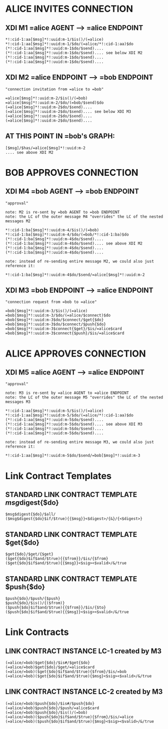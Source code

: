 # ALICE INVITES CONNECTION
	
## XDI M1 =alice AGENT --> =alice ENDPOINT
	
	*!:cid-1:aa[$msg]*!:uuid:m-1/$is()/(=alice)
	*!:cid-1:aa[$msg]*!:uuid:m-1/$do/(=alice/*!:cid-1:aa)$do
	(*!:cid-1:aa[$msg]*!:uuid:m-1$do/$send)....
	(*!:cid-1:aa[$msg]*!:uuid:m-1$do/$send).... see below XDI M2
	(*!:cid-1:aa[$msg]*!:uuid:m-1$do/$send)....
	(*!:cid-1:aa[$msg]*!:uuid:m-1$do/$send)....
	
## XDI M2 =alice ENDPOINT --> =bob ENDPOINT
	
	"connection invitation from =alice to =bob"
	
	=alice[$msg]*!:uuid:m-2/$is()/(=bob)
	=alice[$msg]*!:uuid:m-2/$do/(=bob/$send)$do
	(=alice[$msg]*!:uuid:m-2$do/$send)....
	(=alice[$msg]*!:uuid:m-2$do/$send).... see below XDI M3
	(=alice[$msg]*!:uuid:m-2$do/$send)....
	(=alice[$msg]*!:uuid:m-2$do/$send)....
	
## AT THIS POINT IN =bob's GRAPH:
	
	[$msg]/$has/=alice[$msg]*!:uuid:m-2
	.... see above XDI M2
	
# BOB APPROVES CONNECTION
	
## XDI M4 =bob AGENT --> =bob ENDPOINT
	
	"approval"
	
	note: M2 is re-sent by =bob AGENT to =bob ENDPOINT
	note: the LC of the outer message M4 "overrides" the LC of the nested messages M2
	
	*!:cid-1:ba[$msg]*!:uuid:m-4/$is()/(=bob)
	*!:cid-1:ba[$msg]*!:uuid:m-4/$do/(=bob/*!:cid-1:ba)$do
	(*!:cid-1:ba[$msg]*!:uuid:m-4$do/$send)....
	(*!:cid-1:ba[$msg]*!:uuid:m-4$do/$send).... see above XDI M2
	(*!:cid-1:ba[$msg]*!:uuid:m-4$do/$send)....
	(*!:cid-1:ba[$msg]*!:uuid:m-4$do/$send)....
	
	note: instead of re-sending entire message M2, we could also just reference it:
	
	*!:cid-1:ba[$msg]*!:uuid:m-4$do/$send/=alice[$msg]*!:uuid:m-2
	
## XDI M3 =bob ENDPOINT --> =alice ENDPOINT
	
	"connection request from =bob to =alice"
	
	=bob[$msg]*!:uuid:m-3/$is()/(=alice)
	=bob[$msg]*!:uuid:m-3/$do/(=alice/$connect)$do
	=bob[$msg]*!:uuid:m-3$do/$connect/$get{$do}
	=bob[$msg]*!:uuid:m-3$do/$connect/$push{$do}
	=bob[$msg]*!:uuid:m-3$connect{$get}/$is/=alice$card
	=bob[$msg]*!:uuid:m-3$connect{$push}/$is/=alice$card
	
# ALICE APPROVES CONNECTION
	
## XDI M5 =alice AGENT --> =alice ENDPOINT
	
	"approval"
	
	note: M3 is re-sent by =alice AGENT to =alice ENDPOINT
	note: the LC of the outer message M5 "overrides" the LC of the nested messages M3
	
	*!:cid-1:aa[$msg]*!:uuid:m-5/$is()/(=alice)
	*!:cid-1:aa[$msg]*!:uuid:m-5/$do/(=alice/*!:cid-1:aa)$do
	(*!:cid-1:aa[$msg]*!:uuid:m-5$do/$send)....
	(*!:cid-1:aa[$msg]*!:uuid:m-5$do/$send).... see above XDI M3
	(*!:cid-1:aa[$msg]*!:uuid:m-5$do/$send)....
	(*!:cid-1:aa[$msg]*!:uuid:m-5$do/$send)....
	
	note: instead of re-sending entire message M3, we could also just reference it:
	
	*!:cid-1:aa[$msg]*!:uuid:m-5$do/$send/=bob[$msg]*!:uuid:m-3
	
# Link Contract Templates
	
## STANDARD LINK CONTRACT TEMPLATE $msg$digest{$do}
	
	$msg$digest{$do}/$all/
	($msg$digest{$do}$if/$true){{$msg}}<$digest>/{&}/{<$digest>}
	
## STANDARD LINK CONTRACT TEMPLATE $get{$do}
	
	$get{$do}/$get/{$get}
	($get{$do}$if$and/$true){{$from}}/$is/{$from}
	($get{$do}$if$and/$true){{$msg}}<$sig><$valid>/&/true
	
## STANDARD LINK CONTRACT TEMPLATE $push{$do}
	
	$push{$do}/$push/{$push}
	$push{$do}/$is()/{($from)}
	($push{$do}$if$and/$true){{$from}}/$is/{$to}
	($push{$do}$if$and/$true){{$msg}}<$sig><$valid>/&/true
	
# Link Contracts
	
## LINK CONTRACT INSTANCE LC-1 created by M3
	
	(=alice/=bob)$get{$do}/$is#/$get{$do}
	(=alice/=bob)$get{$do}/$get/=alice$card
	(=alice/=bob)($get{$do}$if$and/$true){$from}/$is/=bob
	(=alice/=bob)($get{$do}$if$and/$true){$msg}<$sig><$valid>/&/true
	
## LINK CONTRACT INSTANCE LC-2 created by M3
	
	(=alice/=bob)$push{$do}/$is#/$push{$do}
	(=alice/=bob)$push{$do}/$push/=alice$card
	(=alice/=bob)$push{$do}/$is()/(=bob)
	(=alice/=bob)($push{$do}$if$and/$true){$from}/$is/=alice
	(=alice/=bob)($push{$do}$if$and/$true){$msg}<$sig><$valid>/&/true
	